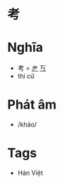 # 考

# Nghĩa
* 考 = [耂](耂.md) [丂](丂.md)
* thi cử

# Phát âm
* /khảo/

# Tags
* Hán Việt

<script>window.HANZI_FIELD='考';</script>
